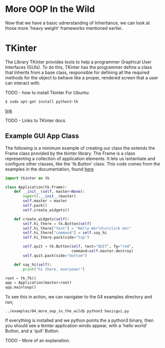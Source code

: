 # More OOP In the Wild
Now that we have a basic udnerstanding of Inheritance, we can look at those more 'heavy weight' frameworks mentioned earlier. 

# TKinter 
The Library TKinter provides tools to help a programmer Graphical User Interfaces (GUIs). To do this, TKinter has the programmer define a class that Inherits from a base class, responsible for defining all the required methods for the object to behave like a proper, rendered screen that a user can interact with. 

TODO - how to install Tkinter
For Ubuntu:

```shell
$ sudo apt-get install python3-tk
```

[link](https://tkdocs.com/tutorial/install.html#installlinux)

TODO - Links to TKinter docs


## Example GUI App Class
The following is a minimum example of creating our class the extends the Frame class provided by the tkinter library. The Frame is a class representing a collection of application elements. It lets us isntantiate and configure other classes, like the 'tk.Button' class.  This code comes from the examples in the documentation, found [here](https://docs.python.org/3/library/tkinter.html#a-simple-hello-world-program)

```python
import tkinter as tk

class Application(tk.Frame):
    def __init__(self, master=None):
        super().__init__(master)
        self.master = master
        self.pack()
        self.create_widgets()

    def create_widgets(self):
        self.hi_there = tk.Button(self)
        self.hi_there["text"] = "Hello World\n(click me)"
        self.hi_there["command"] = self.say_hi
        self.hi_there.pack(side="top")

        self.quit = tk.Button(self, text="QUIT", fg="red",
                              command=self.master.destroy)
        self.quit.pack(side="bottom")

    def say_hi(self):
        print("hi there, everyone!")

root = tk.Tk()
app = Application(master=root)
app.mainloop()
```

To see this in action, we can navigater to the 04 examples directory and run;
```shell
../examples/04_more_oop_in_the_wild$ python3 basicgui.py
```

If everything is installed and we python points the a python3 binary, then you should see a tkinter application windo appear, with a 'hello world' Button, and a 'quit' Button. 

TODO - More of an explanation. 